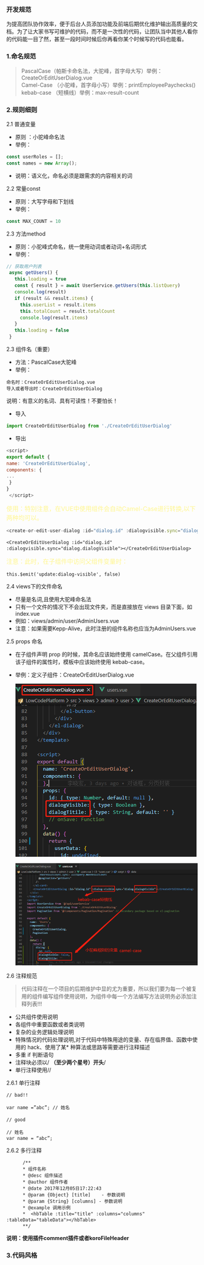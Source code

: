 <!--
 * @Author: your name
 * @Date: 2020-03-20 14:45:49
 * @LastEditTime: 2020-03-20 16:41:52
 * @LastEditors: Please set LastEditors
 * @Description: In User Settings Edit
 * @FilePath: \Learing\huaqyun\docs\zh-cn\frontend\standard.md
 -->
### 开发规范
为提高团队协作效率，便于后台人员添加功能及前端后期优化维护输出高质量的文档。为了让大家书写可维护的代码，而不是一次性的代码，让团队当中其他人看你的代码能一目了然，甚至一段时间时候后你再看你某个时候写的代码也能看。
### 1.命名规范
> PascalCase（帕斯卡命名法，大驼峰，首字母大写）举例：CreateOrEditUserDialog.vue  
> Camel-Case （小驼峰，首字母小写）举例：printEmployeePaychecks()  
> kebab-case （短横线）举例：max-result-count  

### 2.规则细则
2.1 普通变量
  * 原则 ：小驼峰命名法
  * 举例：
  ``` javascript
  const userRoles = [];
  const names = new Array();
  ```
  * 说明：语义化，命名必须是跟需求的内容相关的词
  
2.2 常量const
   * 原则：大写字母和下划线
   * 举例：
   ``` javascript
   const MAX_COUNT = 10
   ```
2.3 方法method
   * 原则：小驼峰式命名，统一使用动词或者动词+名词形式
   * 举例：
   ``` javascript
   // 获取用户列表
    async getUsers() {
      this.loading = true
      const { result } = await UserService.getUsers(this.listQuery)
      console.log(result)
      if (result && result.items) {
        this.userList = result.items
        this.totalCount = result.totalCount
        console.log(result.items)
      }
      this.loading = false
    }
   ```
2.3 组件名（重要）
   * 方法：PascalCase大驼峰
   * 举例：
   ```
   命名时：CreateOrEditUserDialog.vue
   导入或者导出时：CreateOrEditUserDialog
   ```
   说明：有意义的名词、具有可读性！不要怕长！
   * 导入 
   ``` javascript
   import CreateOrEditUserDialog from './CreateOrEditUserDialog'
   ```
   * 导出 
   ``` javascript
  <script>
  export default {
  name: 'CreateOrEditUserDialog',
  components: {
  ...
    }
  }
    </script>
   ```
   <font color=#fff68f size=3>使用：特别注意，在VUE中使用组件会自动Camel-Case进行转换,以下两种均可以。</font>
   
   ``` javascript
   <create-or-edit-user-dialog :id="dialog.id" :dialogvisible.sync="dialog.dialogVisible"></create-or-edit-user-dialog>
   ```

   ```
   <CreateOrEditUserDialog :id="dialog.id" :dialogvisible.sync="dialog.dialogVisible"></CreateOrEditUserDialog>
   ```
   <font color=#fff68f size=3>注意：此时，在子组件中访问父组件变量时：</font>
   ```
   this.$emit('update:dialog-visible', false)
   ```
   2.4 views下的文件命名
   * 尽量是名词,且使用大驼峰命名法
   * 只有一个文件的情况下不会出现文件夹，而是直接放在 views 目录下面，如 index.vue
   * 例如：views/admin/user/AdminUsers.vue
   * 注意：如果需要Kepp-Alive，此时注册的组件名称也应当为AdminUsers.vue

   2.5 props 命名

   * 在子组件声明 prop 的时候，其命名应该始终使用 camelCase。在父组件引用该子组件的属性时，模板中应该始终使用 kebab-case。
   * 举例：定义子组件：CreateOrEditUserDialog.vue

       ![](media/code1.png)
   
       ![](media/code2.png)

2.6 注释规范
>代码注释在一个项目的后期维护中显的尤为重要，所以我们要为每一个被复用的组件编写组件使用说明，为组件中每一个方法编写方法说明务必添加注释列表!!!

* 公共组件使用说明
* 各组件中重要函数或者类说明
* 复杂的业务逻辑处理说明
* 特殊情况的代码处理说明,对于代码中特殊用途的变量、存在临界值、函数中使用的 hack、使用了某* 种算法或思路等需要进行注释描述
* 多重 if 判断语句
* 注释块必须以/ **（至少两个星号）开头**/
* 单行注释使用//

2.6.1 单行注释
 
   ```
   // bad!!
 
  var name =”abc”; // 姓名    
 
  // good
 
  // 姓名
  var name = “abc”;
   ```
2.6.2 多行注释
```
      /**
      * 组件名称
      * @desc 组件描述
      * @author 组件作者
      * @date 2017年12月05日17:22:43
      * @param {Object} [title]    - 参数说明
      * @param {String} [columns] - 参数说明
      * @example 调用示例
      *  <hbTable :title="title" :columns="columns" :tableData="tableData"></hbTable>
      **/
```
**说明：使用插件comment插件或者koroFileHeader**

### 3.代码风格
